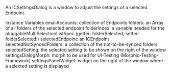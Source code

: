 An ICSettingsDialog is a window to adjust the settings of a selected Endpoint.

Instance Variables
	emailAccounts: 		collection of Endpoints
	folders:					an Array of all folders of the selected endpoint
	folderIndex:			a variable needed for the pluggableMultiSelectionListSpec (getter: folderSelected, setter: folderSelected:)
	selectedEndpoint:		an ICEndpoint
	selectedNotSyncedFolders:	a collection of the not-to-be-synced folders
	selectedSetting:		the selected setting to be shown on the right of the window
	settingsDialogMorph:	morph to be used for UI-Testing (Morphic-Testing-Framework)
	settingsPanelWidget:	widget on the right of the window where a selected setting is displayed